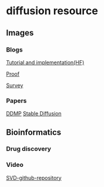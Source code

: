 # diffusion resource

## Images

### Blogs
[Tutorial and implementation(HF)](https://huggingface.co/blog/annotated-diffusion)

[Proof](https://lilianweng.github.io/posts/2021-07-11-diffusion-models/)

[Survey](https://theaisummer.com/diffusion-models/?fbclid=IwAR1BIeNHqa3NtC8SL0sKXHATHklJYphNH-8IGNoO3xZhSKM_GYcvrrQgB0o)

### Papers

[DDMP]()
[Stable Diffusion]()

## Bioinformatics

### Drug discovery

### Video

[SVD-github-repository](https://github.com/Stability-AI/generative-models)
